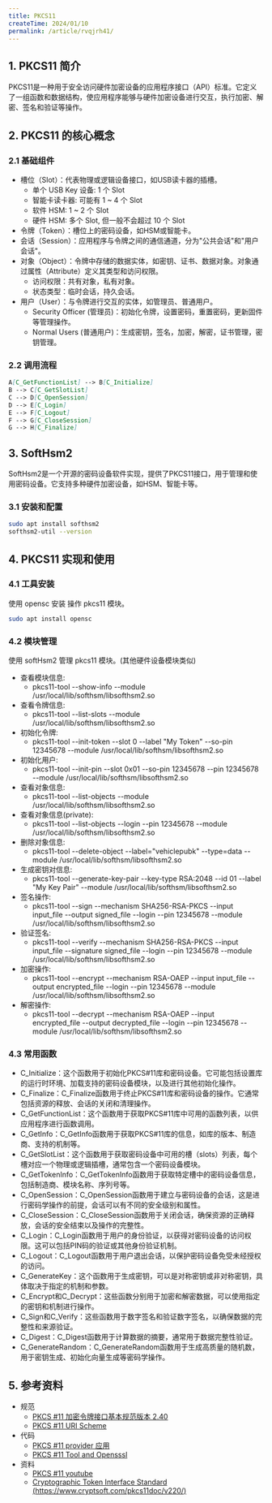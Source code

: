```yaml
---
title: PKCS11 
createTime: 2024/01/10
permalink: /article/rvqjrh41/
---
```


## 1. PKCS11 简介
PKCS11是一种用于安全访问硬件加密设备的应用程序接口（API）标准。它定义了一组函数和数据结构，使应用程序能够与硬件加密设备进行交互，执行加密、解密、签名和验证等操作。

## 2. PKCS11 的核心概念

### 2.1 基础组件
* 槽位（Slot）：代表物理或逻辑设备接口，如USB读卡器的插槽。
    * 单个 USB Key 设备: 1 个 Slot
    * 智能卡读卡器: 可能有 1 ~ 4 个 Slot
    * 软件 HSM: 1 ~ 2 个 Slot
    * 硬件 HSM: 多个 Slot, 但一般不会超过 10 个 Slot
* 令牌（Token）：槽位上的密码设备，如HSM或智能卡。
* 会话（Session）：应用程序与令牌之间的通信通道，分为"公共会话"和"用户会话"。
* 对象（Object）：令牌中存储的数据实体，如密钥、证书、数据对象。对象通过属性（Attribute）定义其类型和访问权限。
    * 访问权限：共有对象，私有对象。
    * 状态类型：临时会话，持久会话。
* 用户（User）：与令牌进行交互的实体，如管理员、普通用户。
    * Security Officer (管理员)：初始化令牌，设置密码，重置密码，更新固件等管理操作。
    * Normal Users (普通用户)：生成密钥，签名，加密，解密，证书管理，密钥管理。

### 2.2 调用流程

```markdown
A[C_GetFunctionList] --> B[C_Initialize] 
B --> C[C_GetSlotList]
C --> D[C_OpenSession]
D --> E[C_Login]
E --> F[C_Logout]
F --> G[C_CloseSession]
G --> H[C_Finalize]
```

## 3. SoftHsm2 
SoftHsm2是一个开源的密码设备软件实现，提供了PKCS11接口，用于管理和使用密码设备。它支持多种硬件加密设备，如HSM、智能卡等。

### 3.1 安装和配置
```bash 
sudo apt install softhsm2
softhsm2-util --version
```

## 4. PKCS11 实现和使用

### 4.1 工具安装

使用 opensc 安装 操作 pkcs11 模块。
```bash
sudo apt install opensc
```
### 4.2 模块管理
使用 softHsm2 管理 pkcs11 模块。(其他硬件设备模块类似)
* 查看模块信息: 
    * pkcs11-tool --show-info --module /usr/local/lib/softhsm/libsofthsm2.so
* 查看令牌信息:
    * pkcs11-tool --list-slots --module /usr/local/lib/softhsm/libsofthsm2.so
* 初始化令牌:
    * pkcs11-tool --init-token --slot 0 --label "My Token" --so-pin 12345678 --module /usr/local/lib/softhsm/libsofthsm2.so
* 初始化用户:
    * pkcs11-tool --init-pin --slot 0x01 --so-pin 12345678 --pin 12345678 --module /usr/local/lib/softhsm/libsofthsm2.so
* 查看对象信息: 
    * pkcs11-tool --list-objects --module /usr/local/lib/softhsm/libsofthsm2.so
* 查看对象信息(private): 
    * pkcs11-tool --list-objects --login --pin 12345678 --module /usr/local/lib/softhsm/libsofthsm2.so 
* 删除对象信息:
    * pkcs11-tool --delete-object --label="vehiclepubk" --type=data --module /usr/local/lib/softhsm/libsofthsm2.so
* 生成密钥对信息:
    * pkcs11-tool --generate-key-pair --key-type RSA:2048 --id 01 --label "My Key Pair" --module /usr/local/lib/softhsm/libsofthsm2.so
* 签名操作: 
    * pkcs11-tool --sign --mechanism SHA256-RSA-PKCS --input input_file --output signed_file --login --pin 12345678 --module /usr/local/lib/softhsm/libsofthsm2.so
* 验证签名: 
    * pkcs11-tool --verify --mechanism SHA256-RSA-PKCS --input input_file --signature signed_file --login --pin 12345678 --module /usr/local/lib/softhsm/libsofthsm2.so
* 加密操作: 
    * pkcs11-tool --encrypt --mechanism RSA-OAEP --input input_file --output encrypted_file --login --pin 12345678 --module /usr/local/lib/softhsm/libsofthsm2.so
* 解密操作:
    * pkcs11-tool --decrypt --mechanism RSA-OAEP --input encrypted_file --output decrypted_file --login --pin 12345678 --module /usr/local/lib/softhsm/libsofthsm2.so

### 4.3 常用函数
* C_Initialize：这个函数用于初始化PKCS#11库和密码设备。它可能包括设置库的运行时环境、加载支持的密码设备模块，以及进行其他初始化操作。
* C_Finalize：C_Finalize函数用于终止PKCS#11库和密码设备的操作。它通常包括资源的释放、会话的关闭和清理操作。
* C_GetFunctionList：这个函数用于获取PKCS#11库中可用的函数列表，以供应用程序进行函数调用。
* C_GetInfo：C_GetInfo函数用于获取PKCS#11库的信息，如库的版本、制造商、支持的机制等。
* C_GetSlotList：这个函数用于获取密码设备中可用的槽（slots）列表，每个槽对应一个物理或逻辑插槽，通常包含一个密码设备模块。
* C_GetTokenInfo：C_GetTokenInfo函数用于获取特定槽中的密码设备信息，包括制造商、模块名称、序列号等。
* C_OpenSession：C_OpenSession函数用于建立与密码设备的会话，这是进行密码学操作的前提，会话可以有不同的安全级别和属性。
* C_CloseSession：C_CloseSession函数用于关闭会话，确保资源的正确释放，会话的安全结束以及操作的完整性。
* C_Login：C_Login函数用于用户的身份验证，以获得对密码设备的访问权限。这可以包括PIN码的验证或其他身份验证机制。
* C_Logout：C_Logout函数用于用户退出会话，以保护密码设备免受未经授权的访问。
* C_GenerateKey：这个函数用于生成密钥，可以是对称密钥或非对称密钥，具体取决于指定的机制和参数。
* C_Encrypt和C_Decrypt：这些函数分别用于加密和解密数据，可以使用指定的密钥和机制进行操作。
* C_Sign和C_Verify：这些函数用于数字签名和验证数字签名，以确保数据的完整性和来源验证。
* C_Digest：C_Digest函数用于计算数据的摘要，通常用于数据完整性验证。
* C_GenerateRandom：C_GenerateRandom函数用于生成高质量的随机数，用于密钥生成、初始化向量生成等密码学操作。

## 5. 参考资料
* 规范
    * [PKCS #11 加密令牌接口基本规范版本 2.40](https://docs.oasis-open.org/pkcs11/pkcs11-base/v2.40/errata01/os/pkcs11-base-v2.40-errata01-os-complete.html)
    * [PKCS #11 URI Scheme](https://www.rfc-editor.org/rfc/rfc7512)
* 代码 
    * [PKCS #11 provider 应用](https://github.com/embetrix/pkcs11-provider-example)
    * [PKCS #11 Tool and Opensssl](https://github.com/OpenSC/OpenSC/wiki/Using-pkcs11-tool-and-OpenSSL)
* 资料
    * [PKCS #11 youtube](https://www.youtube.com/watch?v=zTt9wp5vXDE&list=PLgBMtP0_D_aec5yMhAmcjmeFoJGwfgLKy)  
    * [Cryptographic Token Interface Standard (https://www.cryptsoft.com/pkcs11doc/v220/)](https://www.cryptsoft.com/pkcs11doc/v220/)